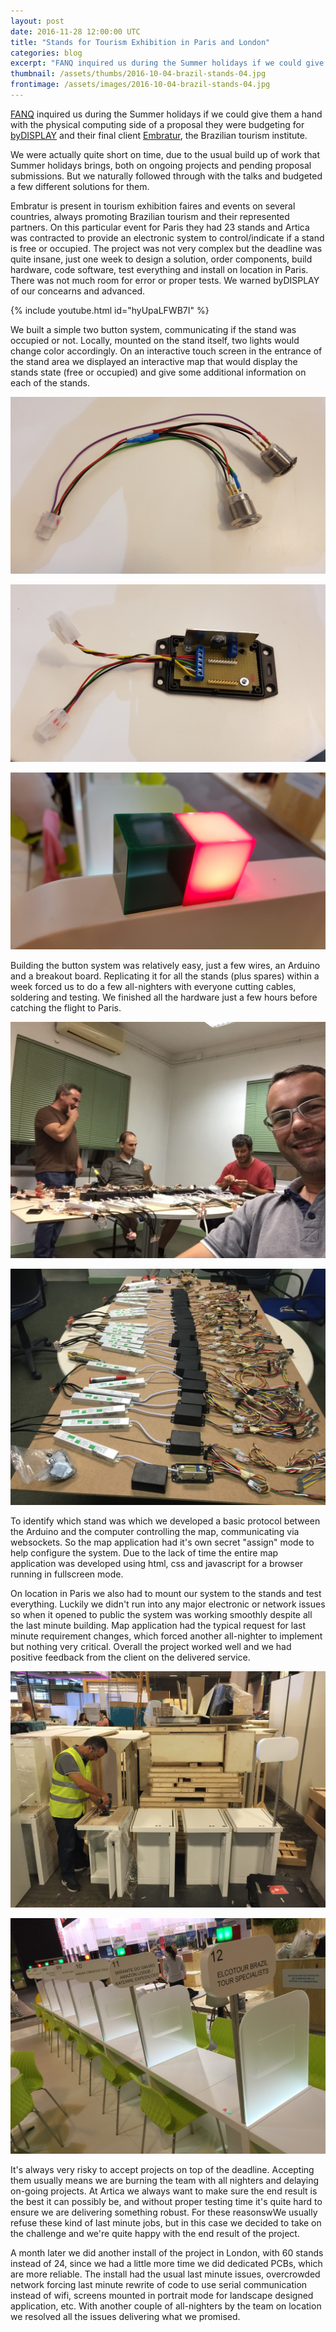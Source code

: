 ```yaml
---
layout: post
date: 2016-11-28 12:00:00 UTC
title: "Stands for Tourism Exhibition in Paris and London"
categories: blog
excerpt: "FANQ inquired us during the Summer holidays if we could give them a hand with the physical computing side of a proposal they were budgeting for byDISPLAY and their final client Embratur, the Brazilian tourism institute."
thumbnail: /assets/thumbs/2016-10-04-brazil-stands-04.jpg
frontimage: /assets/images/2016-10-04-brazil-stands-04.jpg
---
```


[FANQ][1] inquired us during the Summer holidays if we could give them a hand with the physical computing side of a proposal they were budgeting for [byDISPLAY][2] and their final client [Embratur][3], the Brazilian tourism institute.

We were actually quite short on time, due to the usual build up of work that Summer holidays brings, both on ongoing projects and pending proposal submissions. But we naturally followed through with the talks and budgeted a few different solutions for them.

Embratur is present in tourism exhibition faires and events on several countries, always promoting Brazilian tourism and their represented partners. On this particular event for Paris they had 23 stands and Artica was contracted to provide an electronic system to control/indicate if a stand is free or occupied. The project was not very complex but the deadline was quite insane, just one week to design a solution, order components, build hardware, code software, test everything and install on location in Paris. There was not much room for error or proper tests. We warned byDISPLAY of our concearns and advanced.

{% include youtube.html id="hyUpaLFWB7I" %}

We built a simple two button system, communicating if the stand was occupied or not. Locally, mounted on the stand itself, two lights would change color accordingly. On an interactive touch screen in the entrance of the stand area we displayed an interactive map that would display the stands state (free or occupied) and give some additional information on each of the stands.

![](/assets/images/2016-10-04-brazil-stands-01.jpg)

![](/assets/images/2016-10-04-brazil-stands-02.jpg)

![](/assets/images/2016-10-04-brazil-stands-07.jpg)

Building the button system was relatively easy, just a few wires, an Arduino and a breakout board. Replicating it for all the stands (plus spares) within a week forced us to do a few all-nighters with everyone cutting cables, soldering and testing. We finished all the hardware just a few hours before catching the flight to Paris.

![](/assets/images/2016-10-04-brazil-stands-03.jpg)

![](/assets/images/2016-10-04-brazil-stands-04.jpg)

To identify which stand was which we developed a basic protocol between the Arduino and the computer controlling the map, communicating via websockets. So the map application had it's own secret "assign" mode to help configure the system. Due to the lack of time the entire map application was developed using html, css and javascript for a browser running in fullscreen mode.

On location in Paris we also had to mount our system to the stands and test everything. Luckily we didn't run into any major electronic or network issues so when it opened to public the system was working smoothly despite all the last minute building. Map application had the typical request for last minute requirement changes, which forced another all-nighter to implement but nothing very critical. Overall the project worked well and we had positive feedback from the client on the delivered service.

![](/assets/images/2016-10-04-brazil-stands-05.jpg)

![](/assets/images/2016-10-04-brazil-stands-06.jpg)

It's always very risky to accept projects on top of the deadline. Accepting them usually means we are burning the team with all nighters and delaying on-going projects. At Artica we always want to make sure the end result is the best it can possibly be, and without proper testing time it's quite hard to ensure we are delivering something robust. For these reasonswWe usually refuse these kind of last minute jobs, but in this case we decided to take on the challenge and we're quite happy with the end result of the project.

A month later we did another install of the project in London, with 60 stands instead of 24, since we had a little more time we did dedicated PCBs, which are more reliable. The install had the usual last minute issues, overcrowded network forcing last minute rewrite of code to use serial communication instead of wifi, screens mounted in portrait mode for landscape designed application, etc. With another couple of all-nighters by the team on location we resolved all the issues delivering what we promised.

[1]: http://fanq.pt/
[2]: http://www.bydisplay.eu/
[3]: http://www.embratur.gov.br/
